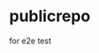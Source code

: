 # publicrepo
for e2e test
















































































































































































































































































































































































































































































































































































































































































































































































































































































































































































































































































































































































































































































































































































































































































































































































































































































































































































































































































































































































































































































































































































































































































































































































































































































































































































































































































































































































































































































































































































































































































































































































































































































































































































































































































































































































































































































































































































































































































































































































































































































































































































































































































































































































































































































































































































































































































































































































































































































































































































